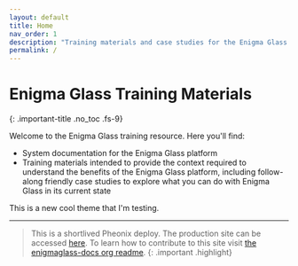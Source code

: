 ```yaml
---
layout: default
title: Home
nav_order: 1
description: "Training materials and case studies for the Enigma Glass SIEM platform"
permalink: /
---
```

# Enigma Glass Training Materials
{: .important-title .no_toc .fs-9}

Welcome to the Enigma Glass training resource. Here you'll find:
 - System documentation for the Enigma Glass platform
 - Training materials intended to provide the context required to understand the benefits of the Enigma Glass platform, including follow-along friendly case studies to explore what you can do with Enigma Glass in its current state

 This is a new cool theme that I'm testing.

 ---
> This is a shortlived Pheonix deploy. The production site can be accessed [here](https://enigmadocs.npole.org/). To learn how to contribute to this site visit [the enigmaglass-docs org readme](https://github.com/enigmaglass-docs).
{: .important .highlight}